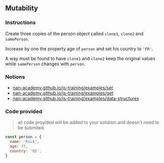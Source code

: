 ## Mutability

### Instructions

Create three copies of the person object called `clone1`, `clone2` and `samePerson`.

Increase by one the property age of `person` and set his country to `'FR'`.

A way must be found to have `clone1` and `clone2` keep the original values while `samePerson` changes with `person`. 

### Notions

- [nan-academy.github.io/js-training/examples/set](https://nan-academy.github.io/js-training/examples/set.js)
- [nan-academy.github.io/js-training/examples/get](https://nan-academy.github.io/js-training/examples/get.js)
- [nan-academy.github.io/js-training/examples/data-structures](https://nan-academy.github.io/js-training/examples/data-structures.js)

### Code provided

> all code provided will be added to your solution and doesn't need to be submited.

```js
const person = {
  name: 'Rick',
  age: 77,
  country: 'US',
}
```
